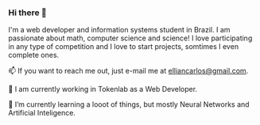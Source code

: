 ### Hi there 👋

I'm a web developer and information systems student in Brazil. I am passionate about math, computer science and science! I love participating in any type of competition and I love to start projects, somtimes I even complete ones.

📫 If you want to reach me out, just e-mail me at elliancarlos@gmail.com. 

🔭 I am currently working in Tokenlab as a Web Developer.

🌱 I’m currently learning a looot of things, but mostly Neural Networks and Artificial Inteligence.
<!--
**EllianCarlos/EllianCarlos** is a ✨ _special_ ✨ repository because its `README.md` (this file) appears on your GitHub profile.

Here are some ideas to get you started:

- 🔭 I’m currently working on ...
- 🌱 I’m currently learning ...
- 👯 I’m looking to collaborate on ...
- 🤔 I’m looking for help with ...
- 💬 Ask me about ...
- 📫 How to reach me: ...
- 😄 Pronouns: ...
- ⚡ Fun fact: ...
-->

